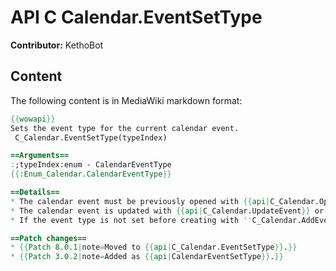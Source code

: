 # API C Calendar.EventSetType

**Contributor:** KethoBot

## Content

The following content is in MediaWiki markdown format:

```mediawiki
{{wowapi}}
Sets the event type for the current calendar event.
 C_Calendar.EventSetType(typeIndex)

==Arguments==
:;typeIndex:enum - CalendarEventType
{{:Enum_Calendar.CalendarEventType}}

==Details==
* The calendar event must be previously opened with {{api|C_Calendar.OpenEvent}} or an event candidate from {{api|C_Calendar.CreatePlayerEvent}}.
* The calendar event is updated with {{api|C_Calendar.UpdateEvent}} or created with {{api|C_Calendar.AddEvent}}.
* If the event type is not set before creating with ''C_Calendar.AddEvent'', it defaults to 1.

==Patch changes==
* {{Patch 8.0.1|note=Moved to {{api|C_Calendar.EventSetType}}.}}
* {{Patch 3.0.2|note=Added as {{api|CalendarEventSetType}}.}}
```